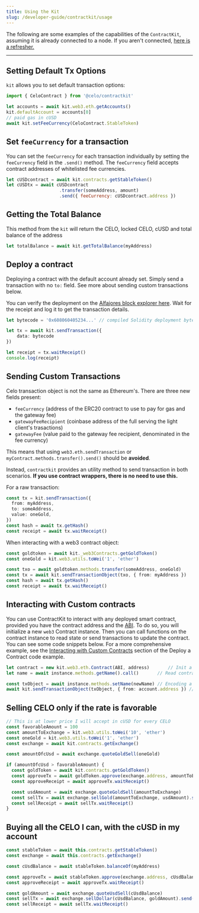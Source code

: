 ```yaml
---
title: Using the Kit
slug: /developer-guide/contractkit/usage
---
```


The following are some examples of the capabilities of the `ContractKit`, assuming it is already connected to a node. If you aren't connected, [here is a refresher.](/developer-resources/walkthroughs/hellocontracts.md#deploy-to-alfajores)

___

## Setting Default Tx Options

`kit` allows you to set default transaction options:

```ts
import { CeloContract } from '@celo/contractkit'

let accounts = await kit.web3.eth.getAccounts()
kit.defaultAccount = accounts[0]
// paid gas in cUSD
await kit.setFeeCurrency(CeloContract.StableToken)
```

## Set `feeCurrency` for a transaction

You can set the `feeCurrency` for each transaction individually by setting the `feeCurrency` field in the `.send()` method. The `feeCurrency` field accepts contract addresses of whitelisted fee currencies.

```js
let cUSDcontract = await kit.contracts.getStableToken()
let cUSDtx = await cUSDcontract
                    .transfer(someAddress, amount)
                    .send({ feeCurrency: cUSDcontract.address })
```

## Getting the Total Balance

This method from the `kit` will return the CELO, locked CELO, cUSD and total balance of the address

```ts
let totalBalance = await kit.getTotalBalance(myAddress)
```

## Deploy a contract

Deploying a contract with the default account already set. Simply send a transaction with no `to:` field. See more about sending custom transactions below. 

You can verify the deployment on the [Alfajores block explorer here](https://alfajores-blockscout.celo-testnet.org/). Wait for the receipt and log it to get the transaction details.

```ts
let bytecode = '0x608060405234...' // compiled Solidity deployment bytecode

let tx = await kit.sendTransaction({
    data: bytecode
})

let receipt = tx.waitReceipt()
console.log(receipt)
```

## Sending Custom Transactions

Celo transaction object is not the same as Ethereum's. There are three new fields present:

- `feeCurrency` (address of the ERC20 contract to use to pay for gas and the gateway fee)
- `gatewayFeeRecipient` (coinbase address of the full serving the light client's trasactions)
- `gatewayFee` (value paid to the gateway fee recipient, denominated in the fee currency)

This means that using `web3.eth.sendTransaction` or `myContract.methods.transfer().send()` should be **avoided**.

Instead, `contractkit` provides an utility method to send transaction in both scenarios. **If you use contract wrappers, there is no need to use this.**

For a raw transaction:

```ts
const tx = kit.sendTransaction({
  from: myAddress,
  to: someAddress,
  value: oneGold,
})
const hash = await tx.getHash()
const receipt = await tx.waitReceipt()
```

When interacting with a web3 contract object:

```ts
const goldtoken = await kit._web3Contracts.getGoldToken()
const oneGold = kit.web3.utils.toWei('1', 'ether')

const txo = await goldtoken.methods.transfer(someAddress, oneGold)
const tx = await kit.sendTransactionObject(txo, { from: myAddress })
const hash = await tx.getHash()
const receipt = await tx.waitReceipt()
```

## Interacting with Custom contracts

You can use ContractKit to interact with any deployed smart contract, provided you have the contract address and the [ABI](https://docs.soliditylang.org/en/latest/abi-spec.html). To do so, you will initialize a new `web3` Contract instance. Then you can call functions on the contract instance to read state or send transactions to update the contract. You can see some code snippets below. For a more comprehensive example, see the [Interacting with Custom Contracts](/developer-resources/walkthroughs/hello-contract-remote-node.md#interacting-with-custom-contracts) section of the Deploy a Contract code example.

```ts
let contract = new kit.web3.eth.Contract(ABI, address)       // Init a web3.js contract instance
let name = await instance.methods.getName().call()       // Read contract state call

const txObject = await instance.methods.setName(newName) // Encoding a transaction object call to the contract
await kit.sendTransactionObject(txObject, { from: account.address }) // Send the transaction
```

## Selling CELO only if the rate is favorable

```ts
// This is at lower price I will accept in cUSD for every CELO
const favorableAmount = 100
const amountToExchange = kit.web3.utils.toWei('10', 'ether')
const oneGold = kit.web3.utils.toWei('1', 'ether')
const exchange = await kit.contracts.getExchange()

const amountOfcUsd = await exchange.quoteGoldSell(oneGold)

if (amountOfcUsd > favorableAmount) {
  const goldToken = await kit.contracts.getGoldToken()
  const approveTx = await goldToken.approve(exchange.address, amountToExchange).send()
  const approveReceipt = await approveTx.waitReceipt()

  const usdAmount = await exchange.quoteGoldSell(amountToExchange)
  const sellTx = await exchange.sellGold(amountToExchange, usdAmount).send()
  const sellReceipt = await sellTx.waitReceipt()
}
```

## Buying all the CELO I can, with the cUSD in my account

```ts
const stableToken = await this.contracts.getStableToken()
const exchange = await this.contracts.getExchange()

const cUsdBalance = await stableToken.balanceOf(myAddress)

const approveTx = await stableToken.approve(exchange.address, cUsdBalance).send()
const approveReceipt = await approveTx.waitReceipt()

const goldAmount = await exchange.quoteUsdSell(cUsdBalance)
const sellTx = await exchange.sellDollar(cUsdBalance, goldAmount).send()
const sellReceipt = await sellTx.waitReceipt()
```
